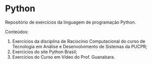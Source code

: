 # Python

Repositório de exercícios da linguagem de programação Python.

Conteúdos:

1) Exercícios da disciplina de Raciocínio Computacional do curso de Tecnologia em Análise e Desenvolvimento de Sistemas da PUCPR;
2) Exercícios do site Python Brasil;
3) Exercícios do Curso em Vídeo do Prof. Guanabara.
